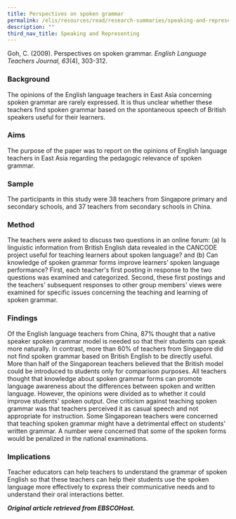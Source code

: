 ```yaml
---
title: Perspectives on spoken grammar
permalink: /elis/resources/read/research-summaries/speaking-and-representing/perspectives-on-spoken-grammar/
description: ""
third_nav_title: Speaking and Representing
---
```

Goh, C. (2009). Perspectives on spoken grammar. _English Language Teachers Journal, 63_(4), 303-312.

### Background

The opinions of the English language teachers in East Asia concerning spoken grammar are rarely expressed. It is thus unclear whether these teachers find spoken grammar based on the spontaneous speech of British speakers useful for their learners.

### Aims

The purpose of the paper was to report on the opinions of English language teachers in East Asia regarding the pedagogic relevance of spoken grammar.

### Sample

The participants in this study were 38 teachers from Singapore primary and secondary schools, and 37 teachers from secondary schools in China.

### Method

The teachers were asked to discuss two questions in an online forum: (a) Is linguistic information from British English data revealed in the CANCODE project useful for teaching learners about spoken language? and (b) Can knowledge of spoken grammar forms improve learners’ spoken language performance? First, each teacher's first posting in response to the two questions was examined and categorized. Second, these first postings and the teachers' subsequent responses to other group members' views were examined for specific issues concerning the teaching and learning of spoken grammar.

### Findings

Of the English language teachers from China, 87% thought that a native speaker spoken grammar model is needed so that their students can speak more naturally. In contrast, more than 60% of teachers from Singapore did not find spoken grammar based on British English to be directly useful. More than half of the Singaporean teachers believed that the British model could be introduced to students only for comparison purposes. All teachers thought that knowledge about spoken grammar forms can promote language awareness about the differences between spoken and written language. However, the opinions were divided as to whether it could improve students' spoken output. One criticism against teaching spoken grammar was that teachers perceived it as casual speech and not appropriate for instruction. Some Singaporean teachers were concerned that teaching spoken grammar might have a detrimental effect on students' written grammar. A number were concerned that some of the spoken forms would be penalized in the national examinations.

### Implications

Teacher educators can help teachers to understand the grammar of spoken English so that these teachers can help their students use the spoken language more effectively to express their communicative needs and to understand their oral interactions better.

_**Original article retrieved from EBSCOHost.**_  

